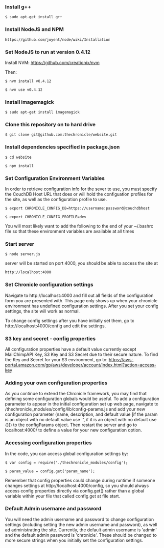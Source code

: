 ### Install g++

    $ sudo apt-get install g++

### Install NodeJS and NPM

    https://github.com/joyent/node/wiki/Installation

### Set NodeJS to run at version 0.4.12

Install NVM: https://github.com/creationix/nvm
    
Then:

    $ nvm install v0.4.12

    $ nvm use v0.4.12

### Install imagemagick

    $ sudo apt-get install imagemagick

### Clone this repository on to hard drive

    $ git clone git@github.com:thechronicle/website.git

### Install dependencies specified in package.json

    $ cd website

    $ npm install

### Set Configuration Environment Variables

In order to retrieve configuration info for the sever to use, you must specify the CouchDB Host URL that does or will hold the configuation profiles for the site, as well as the configuration profile to use.

    $ export CHRONICLE_CONFIG_DB=https://username:password@couchdbhost

    $ export CHRONICLE_CONFIG_PROFILE=dev

You will most likely want to add the following to the end of your ~/.bashrc file so that these environment variables are available at all times

### Start server

    $ node server.js

server will be started on port 4000, you should be able to access the site at

    http://localhost:4000

### Set Chronicle configuration settings

Navigate to http://localhost:4000 and fill out all fields of the configuration form you are presented with. This page only shows up when your chronicle environment has undefined configuration settings. After you set your config settings, the site will work as normal.

To change config settings after you have initially set them, go to http://localhost:4000/config and edit the settings.

### S3 key and secret - config properties

All configuration properties have a default value currently except MailChimpAPI Key, S3 Key and S3 Secret due to their secure nature. To find the Key and Secret for your S3 environment, go to: https://aws-portal.amazon.com/gp/aws/developer/account/index.html?action=access-key

### Adding your own configuration properties

As you continue to extend the Chronicle framework, you may find that defining some configuration globals would be useful. To add a configuration parameter to appear in the initial configuration set up web page, navigate to /thechronicle_modules/config/lib/config-params.js and add your new configuration parameter (name, description, and default value [if the param is an object with no default value use '', if it is an object with no default use {}]) to the configParams object. Then restart the server and go to localhost:4000/ to define a value for your new configuration option.

### Accessing configuration properties

In the code, you can access global configuration settings by:

    $ var config = require('./thechronicle_modules/config');
	
    $ param_value = config.get('param_name');

Remember that config properties could change during runtime if someone changes settings at http://localhost:4000/config, so you should always access config properties directly via config.get() rather than a global variable within your file that called config.get at file start.

### Default Admin username and password

You will need the admin username and password to change configuration settings (including setting the new admin username and password), as well ad administrating the site. Currently, the default admin username is 'admin' and the default admin password is 'chronicle'. These should be changed to more secure strings when you initially set the configuration settings.
